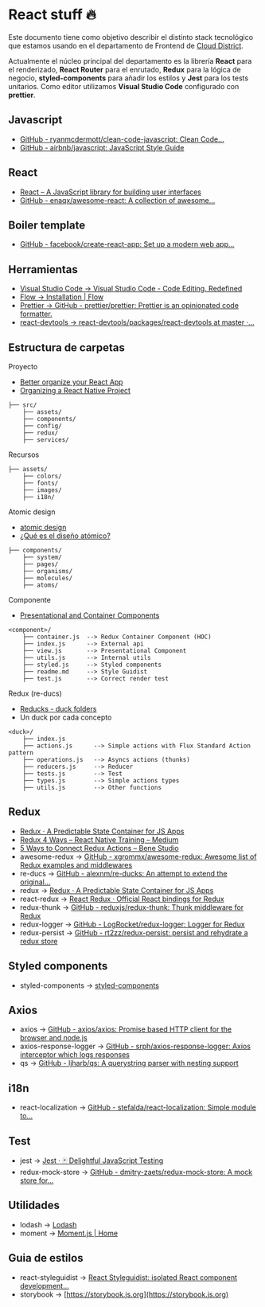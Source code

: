 # React stuff 🔥

Este documento tiene como objetivo describir el distinto stack tecnológico que estamos usando en el departamento de Frontend de [Cloud District](http://clouddistrict.com).

Actualmente el núcleo principal del departamento  es la librería **React** para el renderizado, **React Router** para el enrutado, **Redux** para la lógica de negocio, **styled-components** para añadir los estilos y **Jest** para los tests unitarios. Como editor utilizamos **Visual Studio Code** configurado con **prettier**.

## Javascript

* [GitHub - ryanmcdermott/clean-code-javascript: Clean Code...](https://github.com/ryanmcdermott/clean-code-javascript)
* [GitHub - airbnb/javascript: JavaScript Style Guide](https://github.com/airbnb/javascript)

## React

* [React – A JavaScript library for building user interfaces](https://reactjs.org)
* [GitHub - enaqx/awesome-react: A collection of awesome...](https://github.com/enaqx/awesome-react)

## Boiler template

* [GitHub - facebook/create-react-app: Set up a modern web app...](https://github.com/facebookincubator/create-react-app)

## Herramientas

* [Visual Studio Code  → Visual Studio Code - Code Editing. Redefined](https://code.visualstudio.com/)
* [Flow → Installation | Flow](https://flow.org/en/docs/install/)
* [Prettier → GitHub - prettier/prettier: Prettier is an opinionated code formatter.](https://github.com/prettier/prettier)
* [react-devtools → react-devtools/packages/react-devtools at master ·...](https://github.com/facebook/react-devtools/tree/master/packages/react-devtools)

## Estructura de carpetas

Proyecto
* [Better organize your React App](https://medium.com/@alexmngn/how-to-better-organize-your-react-applications-2fd3ea1920f1)
* [Organizing a React Native Project](https://medium.com/the-react-native-log/organizing-a-react-native-project-9514dfadaa0)

```
├── src/                                     
    ├── assets/      
    ├── components/ 
    ├── config/         
    ├── redux/       
    ├── services/   
```

Recursos

```                            
├── assets/ 
    ├── colors/  
    ├── fonts/   
    ├── images/ 
    ├── i18n/   
```

Atomic design
* [atomic design](http://bradfrost.com/blog/post/atomic-web-design/)
* [¿Qué es el diseño atómico?](https://medium.com/pixel-perfect/qué-es-el-diseño-atómico-a5cbed06688e)

```                                                
├── components/             
    ├── system/    
    ├── pages/       
    ├── organisms/          
    ├── molecules/          
    ├── atoms/   
```

Componente
* [Presentational and Container Components](https://medium.com/@dan_abramov/smart-and-dumb-components-7ca2f9a7c7d0)

```
<component>/
    ├── container.js  --> Redux Container Component (HOC)
    ├── index.js      --> External api
    ├── view.js       --> Presentational Component 
    ├── utils.js      --> Internal utils
    ├── styled.js     --> Styled components
    ├── readme.md     --> Style Guidist
    ├── test.js       --> Correct render test
```

Redux (re-ducs)
* [Reducks - duck folders](https://github.com/alexnm/re-ducks)
* Un duck por cada concepto
```
<duck>/
    ├── index.js        
    ├── actions.js      --> Simple actions with Flux Standard Action pattern
    ├── operations.js   --> Asyncs actions (thunks)
    ├── reducers.js     --> Reducer 
    ├── tests.js        --> Test
    ├── types.js        --> Simple actions types
    ├── utils.js        --> Other functions
```

## Redux

* [Redux · A Predictable State Container for JS Apps](https://redux.js.org/)
* [Redux 4 Ways – React Native Training – Medium](https://medium.com/react-native-training/redux-4-ways-95a130da0cdc)
* [5 Ways to Connect Redux Actions – Bene Studio](https://blog.benestudio.co/5-ways-to-connect-redux-actions-3f56af4009c8)
* awesome-redux → [GitHub - xgrommx/awesome-redux: Awesome list of Redux examples and middlewares](https://github.com/xgrommx/awesome-redux)
* re-ducs → [GitHub - alexnm/re-ducks: An attempt to extend the original...](https://github.com/alexnm/re-ducks)
* redux → [Redux · A Predictable State Container for JS Apps](https://redux.js.org)
* react-redux → [React Redux · Official React bindings for Redux](https://react-redux.js.org)
* redux-thunk → [GitHub - reduxjs/redux-thunk: Thunk middleware for Redux](https://github.com/reduxjs/redux-thunk)
* redux-logger → [GitHub - LogRocket/redux-logger: Logger for Redux](https://github.com/LogRocket/redux-logger)
* redux-persist → [GitHub - rt2zz/redux-persist: persist and rehydrate a redux store](https://github.com/rt2zz/redux-persist)

## Styled components

* styled-components → [styled-components](https://www.styled-components.com)

## Axios

* axios → [GitHub - axios/axios: Promise based HTTP client for the browser and node.js](https://github.com/axios/axios)
* axios-response-logger → [GitHub - srph/axios-response-logger: Axios interceptor which logs responses](https://github.com/srph/axios-response-logger)
* qs → [GitHub - ljharb/qs: A querystring parser with nesting support](https://github.com/ljharb/qs)

## i18n

* react-localization → [GitHub - stefalda/react-localization: Simple module to...](https://github.com/stefalda/react-localization)

## Test

* jest → [Jest · 🃏 Delightful JavaScript Testing](https://jestjs.io/)
* redux-mock-store → [GitHub - dmitry-zaets/redux-mock-store: A mock store for...](https://github.com/dmitry-zaets/redux-mock-store)

## Utilidades

* lodash → [Lodash](https://lodash.com)
* moment → [Moment.js | Home](https://momentjs.com)

## Guia de estilos

* react-styleguidist → [React Styleguidist: isolated React component development...](https://react-styleguidist.js.org)
* storybook → [https://storybook.js.org](https://storybook.js.org) 